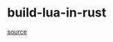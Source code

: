 # build-lua-in-rust

[source](https://wubingzheng.github.io/build-lua-in-rust/zh/ch01-00.hello_world.html)